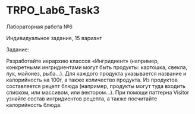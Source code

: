 # TRPO_Lab6_Task3
Лабораторная работа №6

Индивидуальное задание, 15 вариант

Задание:

Разработайте иерархию классов «Ингридиент» (например, конкретными ингридиентами могут быть продукты: картошка, свекла, лук, майонез, рыба...).
Для каждого продукта указывается название и калорийность на 100г, а также количество продукта.
Из продуктов составляется рецепт блюда (например, продукты могут туда входить списком, или массивом, или вектором...).
При помощи паттерна Visitor узнайте состав ингридиентов рецепта, а также посчитайте калорийность блюда.

